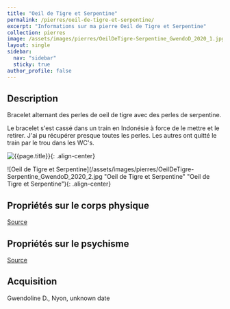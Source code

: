 ```yaml
---
title: "Oeil de Tigre et Serpentine"
permalink: /pierres/oeil-de-tigre-et-serpentine/
excerpt: "Informations sur ma pierre Oeil de Tigre et Serpentine"
collection: pierres
image: /assets/images/pierres/OeilDeTigre-Serpentine_GwendoD_2020_1.jpg
layout: single
sidebar:
  nav: "sidebar"
  sticky: true
author_profile: false
---
```


## Description
Bracelet alternant des perles de oeil de tigre avec des perles de serpentine.

Le bracelet s'est cassé dans un train en Indonésie à force de le mettre et le retirer.
J'ai pu récupérer presque toutes les perles. Les autres ont quitté le train par le trou 
dans les WC's.

![{{page.title}}]({{page.image}} "Oeil de Tigre et Serpentine"){: .align-center}

![Oeil de Tigre et Serpentine](/assets/images/pierres/OeilDeTigre-Serpentine_GwendoD_2020_2.jpg "Oeil de Tigre et Serpentine" "Oeil de Tigre et Serpentine"){: .align-center}


## Propriétés sur le corps physique


[Source](https://)


## Propriétés sur le psychisme


[Source](https://)

## Acquisition
Gwendoline D., Nyon, unknown date
